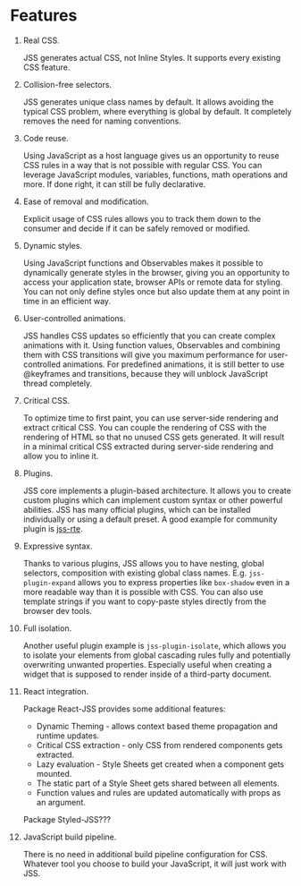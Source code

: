 # Features

1. Real CSS.

   JSS generates actual CSS, not Inline Styles. It supports every existing CSS feature.

1. Collision-free selectors.

   JSS generates unique class names by default. It allows avoiding the typical CSS problem, where everything is global by default. It completely removes the need for naming conventions.

1. Code reuse.

   Using JavaScript as a host language gives us an opportunity to reuse CSS rules in a way that is not possible with regular CSS. You can leverage JavaScript modules, variables, functions, math operations and more. If done right, it can still be fully declarative.

1. Ease of removal and modification.

   Explicit usage of CSS rules allows you to track them down to the consumer and decide if it can be safely removed or modified.

1. Dynamic styles.

   Using JavaScript functions and Observables makes it possible to dynamically generate styles in the browser, giving you an opportunity to access your application state, browser APIs or remote data for styling. You can not only define styles once but also update them at any point in time in an efficient way.

1. User-controlled animations.

   JSS handles CSS updates so efficiently that you can create complex animations with it. Using function values, Observables and combining them with CSS transitions will give you maximum performance for user-controlled animations. For predefined animations, it is still better to use @keyframes and transitions, because they will unblock JavaScript thread completely.

1. Critical CSS.

   To optimize time to first paint, you can use server-side rendering and extract critical CSS. You can couple the rendering of CSS with the rendering of HTML so that no unused CSS gets generated. It will result in a minimal critical CSS extracted during server-side rendering and allow you to inline it.

1. Plugins.

   JSS core implements a plugin-based architecture. It allows you to create custom plugins which can implement custom syntax or other powerful abilities. JSS has many official plugins, which can be installed individually or using a default preset. A good example for community plugin is [jss-rte](xxx).

1. Expressive syntax.

   Thanks to various plugins, JSS allows you to have nesting, global selectors, composition with existing global class names. E.g. `jss-plugin-expand` allows you to express properties like `box-shadow` even in a more readable way than it is possible with CSS. You can also use template strings if you want to copy-paste styles directly from the browser dev tools.

1. Full isolation.

   Another useful plugin example is `jss-plugin-isolate`, which allows you to isolate your elements from global cascading rules fully and potentially overwriting unwanted properties. Especially useful when creating a widget that is supposed to render inside of a third-party document.

1. React integration.

   Package React-JSS provides some additional features:

   - Dynamic Theming - allows context based theme propagation and runtime updates.
   - Critical CSS extraction - only CSS from rendered components gets extracted.
   - Lazy evaluation - Style Sheets get created when a component gets mounted.
   - The static part of a Style Sheet gets shared between all elements.
   - Function values and rules are updated automatically with props as an argument.

   Package Styled-JSS???

1. JavaScript build pipeline.

   There is no need in additional build pipeline configuration for CSS. Whatever tool you choose to build your JavaScript, it will just work with JSS.
